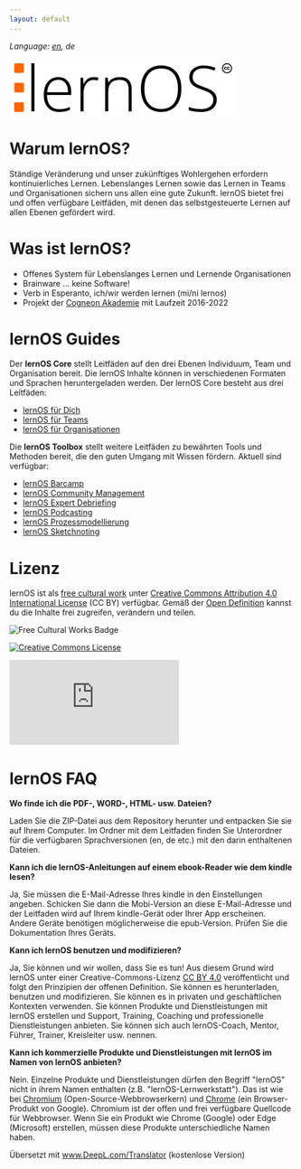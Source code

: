 ```yaml
---
layout: default
---
```

*Language: [en](/lernos/en), de*

![lernOS Logo](/images/lernOS-logo-400px.png)
<br />

# Warum lernOS?
Ständige Veränderung und unser zukünftiges Wohlergehen erfordern kontinuierliches Lernen. Lebenslanges Lernen sowie das Lernen in Teams und Organisationen sichern uns allen eine gute Zukunft. lernOS bietet frei und offen verfügbare Leitfäden, mit denen das selbstgesteuerte Lernen auf allen Ebenen gefördert wird.

# Was ist lernOS?
* Offenes System für Lebenslanges Lernen und Lernende Organisationen
* Brainware ... keine Software!
* Verb in Esperanto, ich/wir werden lernen (mi/ni lernos)
* Projekt der [Cogneon Akademie](https://lernos.org) mit Laufzeit 2016-2022

# lernOS  Guides
Der **lernOS Core** stellt Leitfäden auf den drei Ebenen Individuum, Team und Organisation bereit. Die lernOS Inhalte können in verschiedenen Formaten und Sprachen heruntergeladen werden. Der lernOS Core besteht aus drei Leitfäden:

* [lernOS für Dich](https://github.com/cogneon/lernos-for-you)
* [lernOS für Teams](https://github.com/cogneon/lernos-for-teams)
* [lernOS für Organisationen](https://github.com/cogneon/lernos-for-organizations)

Die **lernOS Toolbox** stellt weitere Leitfäden zu bewährten Tools und Methoden bereit, die den guten Umgang mit Wissen fördern. Aktuell sind verfügbar:

* [lernOS Barcamp](https://github.com/cogneon/lernos-barcamp)
* [lernOS Community Management](https://github.com/cogneon/lernos-cmgmt)
* [lernOS Expert Debriefing](https://github.com/cogneon/lernos-expert-debriefing)
* [lernOS Podcasting](https://github.com/cogneon/lernos-podcasting)
* [lernOS Prozessmodellierung](https://github.com/cogneon/lernos-cmgmt)
* [lernOS Sketchnoting](https://github.com/cogneon/lernos-sketchnoting)

# Lizenz
lernOS ist als [free cultural work](https://creativecommons.org/share-your-work/public-domain/freeworks/) unter [Creative Commons Attribution 4.0 International License](https://creativecommons.org/licenses/by/4.0/) (CC BY) verfügbar. Gemäß der [Open Definition](https://opendefinition.org/od/2.1/de/) kannst du die Inhalte frei zugreifen, verändern und teilen.

![Free Cultural Works Badge](https://upload.wikimedia.org/wikipedia/commons/thumb/b/b7/Approved-for-free-cultural-works.svg/240px-Approved-for-free-cultural-works.svg.png)

<a rel="license" href="http://creativecommons.org/licenses/by/4.0/" target="_blank"><img alt="Creative Commons License" style="border-width:0" src="https://i.creativecommons.org/l/by/4.0/88x31.png" /></a>

![](https://analytics.cogneon.de/piwik.php?idsite=3&amp;rec=1)

# lernOS FAQ
**Wo finde ich die PDF-, WORD-, HTML- usw. Dateien?**

Laden Sie die ZIP-Datei aus dem Repository herunter und entpacken Sie sie auf Ihrem Computer. Im Ordner mit dem Leitfaden finden Sie Unterordner für die verfügbaren Sprachversionen (en, de etc.) mit den darin enthaltenen Dateien.

**Kann ich die lernOS-Anleitungen auf einem ebook-Reader wie dem kindle lesen?**

Ja, Sie müssen die E-Mail-Adresse Ihres kindle in den Einstellungen angeben. Schicken Sie dann die Mobi-Version an diese E-Mail-Adresse und der Leitfaden wird auf Ihrem kindle-Gerät oder Ihrer App erscheinen. Andere Geräte benötigen möglicherweise die epub-Version. Prüfen Sie die Dokumentation Ihres Geräts.

**Kann ich lernOS benutzen und modifizieren?**

Ja, Sie können und wir wollen, dass Sie es tun! Aus diesem Grund wird lernOS unter einer Creative-Commons-Lizenz [CC BY 4.0](https://creativecommons.org/licenses/by/4.0/) veröffentlicht und folgt den Prinzipien der offenen Definition. Sie können es herunterladen, benutzen und modifizieren. Sie können es in privaten und geschäftlichen Kontexten verwenden. Sie können Produkte und Dienstleistungen mit lernOS erstellen und Support, Training, Coaching und professionelle Dienstleistungen anbieten. Sie können sich auch lernOS-Coach, Mentor, Führer, Trainer, Kreisleiter usw. nennen.

**Kann ich kommerzielle Produkte und Dienstleistungen mit lernOS im Namen von lernOS anbieten?**

Nein. Einzelne Produkte und Dienstleistungen dürfen den Begriff "lernOS" nicht in ihrem Namen enthalten (z.B. "lernOS-Lernwerkstatt"). Das ist wie bei [Chromium](https://www.chromium.org/Home) (Open-Source-Webbrowserkern) und [Chrome](https://www.google.com/intl/en_en/chrome/) (ein Browser-Produkt von Google). Chromium ist der offen und frei verfügbare Quellcode für Webbrowser. Wenn Sie ein Produkt wie Chrome (Google) oder Edge (Microsoft) erstellen, müssen diese Produkte unterschiedliche Namen haben.

Übersetzt mit www.DeepL.com/Translator (kostenlose Version)